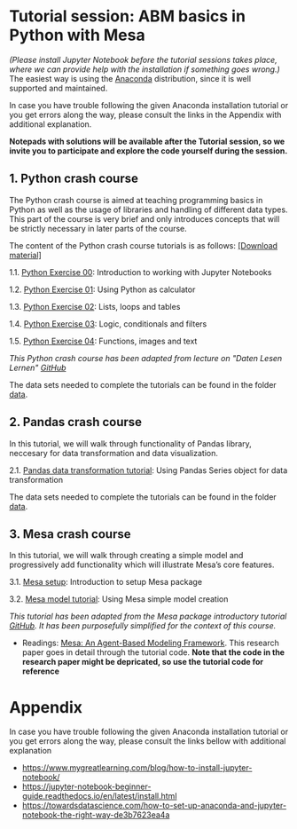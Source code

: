 # **Tutorial session: ABM basics in Python with Mesa**

*(Please install Jupyter Notebook before the tutorial sessions takes place, where we can provide help with the installation if something goes wrong.)* The easiest way is using the [Anaconda](https://jupyter-notebook-beginner-guide.readthedocs.io/en/latest/install.html) distribution, since it is well supported and maintained.

In case you have trouble following the given Anaconda installation tutorial or you get errors along the way, please consult the links in the Appendix with additional explanation.

**Notepads with solutions will be available after the Tutorial session, so we invite you to participate and explore the code yourself during the session.**

## 1. Python crash course

The Python crash course is aimed at teaching programming basics in Python as well as the usage of libraries and handling of different data types. This part of the course is very brief and only introduces concepts that will be strictly necessary in later parts of the course. 

The content of the Python crash course tutorials is as follows: [[Download material]](https://downgit.github.io/#/home?url=https://github.com/dgarcia-eu/ComputationalModellingSocialSystems/tree/main/Exercise_00_Tut/python_introduction)

1.1. [Python Exercise 00](https://github.com/pjercic/ComputationalModellingSocialSystems2024/blob/main/tutorial%20files/python_introduction/0_tutorial/00_en_introduction_jupyter_notebooks.ipynb): Introduction to working with Jupyter Notebooks 

1.2. [Python Exercise 01](https://github.com/pjercic/ComputationalModellingSocialSystems2024/blob/main/tutorial%20files/python_introduction/1_tutorial/01_en_exercise_python_as_calculator.ipynb): Using Python as calculator

1.3. [Python Exercise 02](https://github.com/pjercic/ComputationalModellingSocialSystems2024/blob/main/tutorial%20files/python_introduction/2_tutorial/02_en_exercise_lists_loops_tables.ipynb): Lists, loops and tables

1.4. [Python Exercise 03](https://github.com/pjercic/ComputationalModellingSocialSystems2024/blob/main/tutorial%20files/python_introduction/3_tutorial/03_en_exercise_logic_conditionals_filtering.ipynb): Logic, conditionals and filters

1.5. [Python Exercise 04](https://github.com/pjercic/ComputationalModellingSocialSystems2024/blob/main/tutorial%20files/python_introduction/4_tutorial/04_en_exercise_functions_images_text.ipynb): Functions, images and text

_This Python crash course has been adapted from lecture on "Daten Lesen Lernen" [GitHub](https://github.com/Daten-Lesen-Lernen/daten-lesen-lernen-lecture)_

The data sets needed to complete the tutorials can be found in the folder [data](https://github.com/pjercic/ComputationalModellingSocialSystems2024/tree/main/tutorial%20files/python_introduction/data).

## 2. Pandas crash course

In this tutorial, we will walk through functionality of Pandas library, neccesary for data transformation and data visualization.

2.1. [Pandas data transformation tutorial](https://github.com/pjercic/ComputationalModellingSocialSystems2024/blob/main/tutorial%20files/pandas_introduction/pandas_introductory_tutorial_data.ipynb): Using Pandas Series object for data transformation

The data sets needed to complete the tutorials can be found in the folder [data](https://github.com/pjercic/ComputationalModellingSocialSystems2024/tree/main/tutorial%20files/pandas_introduction/data).


## 3. Mesa crash course

In this tutorial, we will walk through creating a simple model and progressively add functionality which will illustrate Mesa’s core features.

3.1. [Mesa setup](https://github.com/pjercic/ComputationalModellingSocialSystems2024/blob/main/tutorial%20files/mesa_introduction/mesa_setup_tutorial.ipynb): Introduction to setup Mesa package

3.2. [Mesa model tutorial](https://github.com/pjercic/ComputationalModellingSocialSystems2024/blob/main/tutorial%20files/mesa_introduction/mesa_introductory_tutorial_complete.ipynb): Using Mesa simple model creation

_This tutorial has been adapted from the Mesa package introductory tutorial [GitHub](https://github.com/projectmesa/mesa/blob/main/docs/tutorials/intro_tutorial.rst). It has been purposefully simplified for the context of this course._

- Readings: [Mesa: An Agent-Based Modeling Framework](https://www.researchgate.net/profile/Jacqueline-Kazil/publication/328774079_Mesa_An_Agent-Based_Modeling_Framework/links/5cc7632192851c8d220e5897/Mesa-An-Agent-Based-Modeling-Framework.pdf). This research paper goes in detail through the tutorial code. **Note that the code in the research paper might be depricated, so use the tutorial code for reference**

# Appendix

In case you have trouble following the given Anaconda installation tutorial or you get errors along the way, please consult the links bellow with additional explanation

- https://www.mygreatlearning.com/blog/how-to-install-jupyter-notebook/
- https://jupyter-notebook-beginner-guide.readthedocs.io/en/latest/install.html
- https://towardsdatascience.com/how-to-set-up-anaconda-and-jupyter-notebook-the-right-way-de3b7623ea4a
